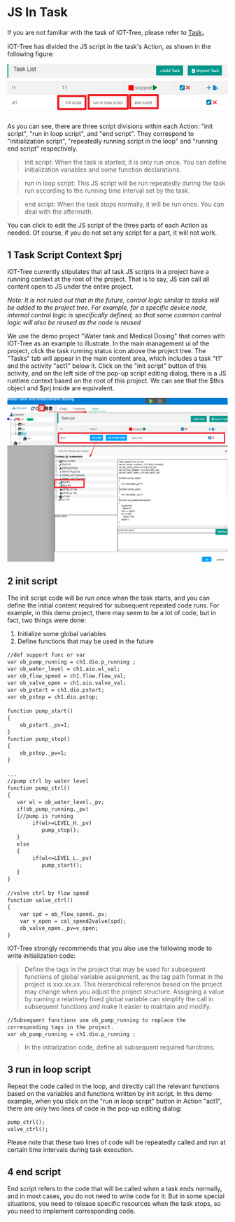 JS In Task
==

If you are not familiar with the task of IOT-Tree, please refer to [Task][task]。



IOT-Tree has divided the JS script in the task's Action, as shown in the following figure:


<img src="../img/main/m023.png" />


As you can see, there are three script divisions within each Action: "init script", "run in loop script", and "end script". They correspond to "initialization script", "repeatedly running script in the loop" and "running end script" respectively.

>init script: When the task is started, it is only run once. You can define initialization variables and some function declarations.

>run in loop script: This JS script will be run repeatedly during the task run according to the running time interval set by the task.

>end script: When the task stops normally, it will be run once. You can deal with the aftermath.

You can click to edit the JS script of the three parts of each Action as needed. Of course, if you do not set any script for a part, it will not work.


[task]:../main/task.md

## 1 Task Script Context $prj


IOT-Tree currently stipulates that all task JS scripts in a project have a running context at the root of the project. That is to say, JS can call all content open to JS under the entire project.

_Note: It is not ruled out that in the future, control logic similar to tasks will be added to the project tree. For example, for a specific device node, internal control logic is specifically defined, so that some common control logic will also be reused as the node is reused_

We use the demo project "Water tank and Medical Dosing" that comes with IOT-Tree as an example to illustrate. In the main management ui of the project, click the task running status icon above the project tree. The "Tasks" tab will appear in the main content area, which includes a task "t1" and the activity "act1" below it. Click on the "init script" button of this activity, and on the left side of the pop-up script editing dialog, there is a JS runtime context based on the root of this project. We can see that the $this object and $prj inside are equivalent.


<img src="../img/js/j007.png" />

## 2 init script



The init script code will be run once when the task starts, and you can define the initial content required for subsequent repeated code runs. For example, in this demo project, there may seem to be a lot of code, but in fact, two things were done:

1) Initialize some global variables
2) Define functions that may be used in the future


```
//def support func or var
var ob_pump_running = ch1.dio.p_running ;
var ob_water_level = ch1.aio.wl_val;
var ob_flow_speed = ch1.flow.flow_val;
var ob_valve_open = ch1.aio.valve_val;
var ob_pstart = ch1.dio.pstart;
var ob_pstop = ch1.dio.pstop;

function pump_start()
{
    ob_pstart._pv=1;
}
function pump_stop()
{
    ob_pstop._pv=1;
}

...
//pump ctrl by water level
function pump_ctrl()
{
   var wl = ob_water_level._pv;
   if(ob_pump_running._pv)
   {//pump is running
        if(wl>=LEVEL_H._pv)
           pump_stop();
   }
   else
   {
        if(wl<=LEVEL_L._pv)
           pump_start();
   }
}

//valve ctrl by flow speed
function valve_ctrl()
{
    var spd = ob_flow_speed._pv;
    var v_open = cal_speed2valve(spd);
    ob_valve_open._pv=v_open;
}

```


IOT-Tree strongly recommends that you also use the following mode to write initialization code:

>Define the tags in the project that may be used for subsequent functions of global variable assignment, as the tag path format in the project is xxx.xx.xx. This hierarchical reference based on the project may change when you adjust the project structure. Assigning a value by naming a relatively fixed global variable can simplify the call in subsequent functions and make it easier to maintain and modify.

```
//Subsequent functions use ob_pump_running to replace the corresponding tags in the project.
var ob_pump_running = ch1.dio.p_running ;
```

>In the initialization code, define all subsequent required functions.


## 3 run in loop script


Repeat the code called in the loop, and directly call the relevant functions based on the variables and functions written by init script. In this demo example, when you click on the "run in loop script" button in Action "act1", there are only two lines of code in the pop-up editing dialog:


```
pump_ctrl();
valve_ctrl();
```


Please note that these two lines of code will be repeatedly called and run at certain time intervals during task execution.


## 4 end script


End script refers to the code that will be called when a task ends normally, and in most cases, you do not need to write code for it. But in some special situations, you need to release specific resources when the task stops, so you need to implement corresponding code.



